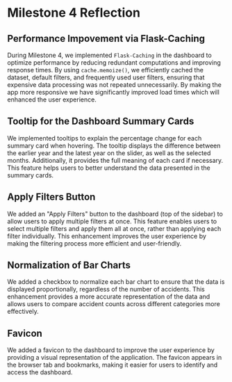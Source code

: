 # Milestone 4 Reflection

## Performance Impovement via Flask-Caching

During Milestone 4, we implemented `Flask-Caching` in the dashboard to optimize performance by reducing redundant computations and improving response times. By using `cache.memoize()`, we efficiently cached the dataset, default filters, and frequently used user filters, ensuring that expensive data processing was not repeated unnecessarily. By making the app more responsive we have significantly improved load times which will enhanced the user experience.

## Tooltip for the Dashboard Summary Cards

We implemented tooltips to explain the percentage change for each summary card when hovering. The tooltip displays the difference between the earlier year and the latest year on the slider, as well as the selected months. Additionally, it provides the full meaning of each card if necessary. This feature helps users to better understand the data presented in the summary cards.

## Apply Filters Button

We added an "Apply Filters" button to the dashboard (top of the sidebar) to allow users to apply multiple filters at once. This feature enables users to select multiple filters and apply them all at once, rather than applying each filter individually. This enhancement improves the user experience by making the filtering process more efficient and user-friendly.

## Normalization of Bar Charts

We added a checkbox to normalize each bar chart to ensure that the data is displayed proportionally, regardless of the number of accidents. This enhancement provides a more accurate representation of the data and allows users to compare accident counts across different categories more effectively.

## Favicon

We added a favicon to the dashboard to improve the user experience by providing a visual representation of the application. The favicon appears in the browser tab and bookmarks, making it easier for users to identify and access the dashboard.
